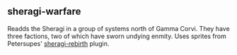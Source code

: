 ## sheragi-warfare

Readds the Sheragi in a group of systems north of Gamma Corvi. They have three factions, two of which have sworn undying enmity.
Uses sprites from Petersupes' [sheragi-rebirth](https://github.com/Petersupes/sheragi-rebirth) plugin.
